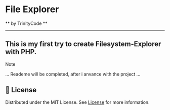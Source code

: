 # File Explorer
** by TrinityCode **

---
This is my first try to create Filesystem-Explorer with PHP.
---

>[!NOTE]
> ... Reademe will be completed, after i anvance with the project ...

## 📜 License

Distributed under the MIT License. See [License](/LICENSE) for more information.